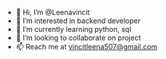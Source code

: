 - 👋 Hi, I’m @Leenavincit
- 👀 I’m interested in backend developer
- 🌱 I’m currently learning python, sql
- 💞️ I’m looking to collaborate on project
- 📫 Reach me at vincitleena507@gmail.com

<!---
Leenavincit/Leenavincit is a ✨ special ✨ repository because its `README.md` (this file) appears on your GitHub profile.
You can click the Preview link to take a look at your changes.
--->
